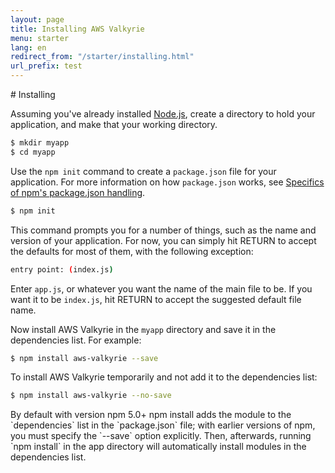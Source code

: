 ```yaml
---
layout: page
title: Installing AWS Valkyrie
menu: starter
lang: en
redirect_from: "/starter/installing.html"
url_prefix: test
---
```

<div id="page-doc" markdown="1">
# Installing

Assuming you've already installed [Node.js](https://nodejs.org/), create a directory to hold your application, and make that your working directory.

```sh
$ mkdir myapp
$ cd myapp
```

Use the `npm init` command to create a `package.json` file for your application.
For more information on how `package.json` works, see [Specifics of npm's package.json handling](https://docs.npmjs.com/files/package.json).

```sh
$ npm init
```

This command prompts you for a number of things, such as the name and version of your application.
For now, you can simply hit RETURN to accept the defaults for most of them, with the following exception:

```sh
entry point: (index.js)
```

Enter `app.js`, or whatever you want the name of the main file to be. If you want it to be `index.js`, hit RETURN to accept the suggested default file name.

Now install AWS Valkyrie in the `myapp` directory and save it in the dependencies list. For example:

```sh
$ npm install aws-valkyrie --save
```

To install AWS Valkyrie temporarily and not add it to the dependencies list:

```sh
$ npm install aws-valkyrie --no-save
```

<div class="doc-box doc-info" markdown="1">
By default with version npm 5.0+ npm install adds the module to the `dependencies` list in the `package.json` file; with earlier versions of npm, you must specify the `--save` option explicitly. Then, afterwards, running `npm install` in the app directory will automatically install modules in the dependencies list.
</div>
</div>
